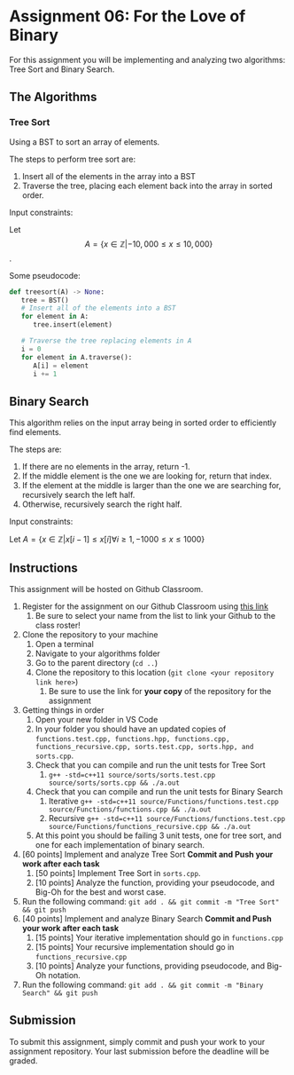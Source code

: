 # Assignment 06: For the Love of Binary

For this assignment you will be implementing and analyzing two algorithms: Tree Sort and Binary Search.

## The Algorithms

### Tree Sort

Using a BST to sort an array of elements.

The steps to perform tree sort are:

1. Insert all of the elements in the array into a BST
2. Traverse the tree, placing each element back into the array in sorted order.

Input constraints:

Let $$A = \{x \in \mathbb{Z} | -10,000 \leq x \leq 10,000\}$$.

Some pseudocode:

```python
def treesort(A) -> None:
   tree = BST()
   # Insert all of the elements into a BST
   for element in A:
      tree.insert(element)

   # Traverse the tree replacing elements in A
   i = 0
   for element in A.traverse():
      A[i] = element
      i += 1
```

## Binary Search

This algorithm relies on the input array being in sorted order to efficiently find elements.

The steps are:

1. If there are no elements in the array, return -1.
2. If the middle element is the one we are looking for, return that index.
3. If the element at the middle is larger than the one we are searching for, recursively search the left half.
4. Otherwise, recursively search the right half.

Input constraints:

Let $A = \{x \in \mathbb{Z} | x[i-1] \leq x[i] \forall i \geq 1, -1000 \leq x \leq 1000 \}$

## Instructions

This assignment will be hosted on Github Classroom.

1. Register for the assignment on our Github Classroom using [this link](https://classroom.github.com/a/9gBhRcA_)
   1. Be sure to select your name from the list to link your Github to the class roster!
2. Clone the repository to your machine
   1. Open a terminal
   2. Navigate to your algorithms folder
   3. Go to the parent directory (`cd ..`)
   4. Clone the repository to this location (`git clone <your repository link here>`)
      1. Be sure to use the link for **your copy** of the repository for the assignment
3. Getting things in order
   1. Open your new folder in VS Code
   2. In your folder you should have an updated copies of `functions.test.cpp, functions.hpp, functions.cpp, functions_recursive.cpp, sorts.test.cpp, sorts.hpp, and sorts.cpp`.
   3. Check that you can compile and run the unit tests for Tree Sort
      1. `g++ -std=c++11 source/sorts/sorts.test.cpp source/sorts/sorts.cpp && ./a.out`
   4. Check that you can compile and run the unit tests for Binary Search
      1. Iterative `g++ -std=c++11 source/Functions/functions.test.cpp source/Functions/functions.cpp && ./a.out`
      2. Recursive `g++ -std=c++11 source/Functions/functions.test.cpp source/Functions/functions_recursive.cpp && ./a.out`
   5. At this point you should be failing 3 unit tests, one for tree sort, and one for each implementation of binary search.
4. [60 points] Implement and analyze Tree Sort **Commit and Push your work after each task**
   1. [50 points] Implement Tree Sort in `sorts.cpp`.
   2. [10 points] Analyze the function, providing your pseudocode, and Big-Oh for the best and worst case.
5. Run the following command: `git add . && git commit -m "Tree Sort" && git push`
6. [40 points] Implement and analyze Binary Search **Commit and Push your work after each task**
   1. [15 points] Your iterative implementation should go in `functions.cpp`
   2. [15 points] Your recursive implementation should go in `functions_recursive.cpp`
   3. [10 points] Analyze your functions, providing pseudocode, and Big-Oh notation.
7. Run the following command: `git add . && git commit -m "Binary Search" && git push`

## Submission

To submit this assignment, simply commit and push your work to your assignment repository.
Your last submission before the deadline will be graded.
